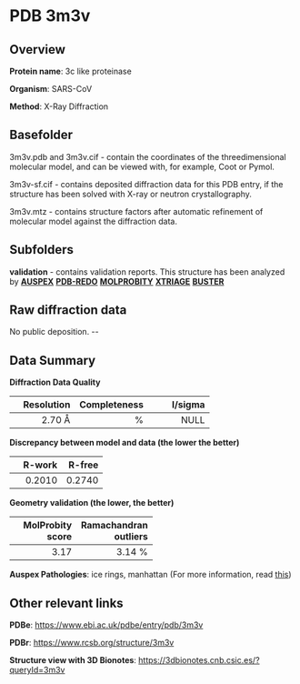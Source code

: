 # PDB 3m3v

## Overview

**Protein name**: 3c like proteinase

**Organism**: SARS-CoV

**Method**: X-Ray Diffraction

## Basefolder

3m3v.pdb and 3m3v.cif - contain the coordinates of the threedimensional molecular model, and can be viewed with, for example, Coot or Pymol.

3m3v-sf.cif - contains deposited diffraction data for this PDB entry, if the structure has been solved with X-ray or neutron crystallography.

3m3v.mtz - contains structure factors after automatic refinement of molecular model against the diffraction data.

## Subfolders





**validation** - contains validation reports. This structure has been analyzed by [**AUSPEX**](https://github.com/thorn-lab/coronavirus_structural_task_force/tree/master/pdb/3c_like_proteinase/SARS-CoV/3m3v/validation/auspex) [**PDB-REDO**](https://github.com/thorn-lab/coronavirus_structural_task_force/tree/master/pdb/3c_like_proteinase/SARS-CoV/3m3v/validation/pdb-redo) [**MOLPROBITY**](https://github.com/thorn-lab/coronavirus_structural_task_force/tree/master/pdb/3c_like_proteinase/SARS-CoV/3m3v/validation/molprobity) [**XTRIAGE**](https://github.com/thorn-lab/coronavirus_structural_task_force/blob/master/pdb/3c_like_proteinase/SARS-CoV/3m3v/validation/Xtriage_output.log) [**BUSTER**](https://www.globalphasing.com/buster/wiki/index.cgi?Covid19Pdb3M3V)

## Raw diffraction data

No public deposition. --<br> 

## Data Summary
**Diffraction Data Quality**

|   | Resolution | Completeness| I/sigma |
|---|-------------:|----------------:|--------------:|
|   |2.70 Å|      %|<img width=50/>NULL |

**Discrepancy between model and data (the lower the better)**

|   | **R-work**| **R-free**   
|---|-------------:|----------------:|           
||  0.2010|  0.2740|

**Geometry validation (the lower, the better)**

|   |**MolProbity<br>score**| **Ramachandran<br>outliers** 
|---|-------------:|----------------:|
||  3.17|  3.14 %|

**Auspex Pathologies**: ice rings, manhattan (For more information, read [this](https://github.com/thorn-lab/coronavirus_structural_task_force/blob/master/pdb/3c_like_proteinase/SARS-CoV/3m3v/validation/auspex/3m3v_auspex_comments.txt))

 



## Other relevant links 
**PDBe**:  https://www.ebi.ac.uk/pdbe/entry/pdb/3m3v
 
**PDBr**: https://www.rcsb.org/structure/3m3v 

**Structure view with 3D Bionotes**: https://3dbionotes.cnb.csic.es/?queryId=3m3v

